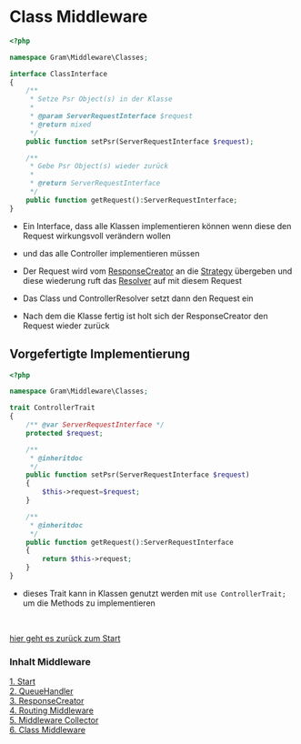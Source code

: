 # Class Middleware

````php
<?php

namespace Gram\Middleware\Classes;

interface ClassInterface
{
	/**
	 * Setze Psr Object(s) in der Klasse
	 *
	 * @param ServerRequestInterface $request
	 * @return mixed
	 */
	public function setPsr(ServerRequestInterface $request);

	/**
	 * Gebe Psr Object(s) wieder zurück
	 *
	 * @return ServerRequestInterface
	 */
	public function getRequest():ServerRequestInterface;
}
````

- Ein Interface, dass alle Klassen implementieren können wenn diese den Request wirkungsvoll verändern wollen

- und das alle Controller implementieren müssen

- Der Request wird vom [ResponseCreator](responsehandle.md) an die [Strategy](../Strategy/index.md) übergeben und diese wiederung ruft das [Resolver](../Resolver/index.md) auf mit diesem Request

- Das Class und ControllerResolver setzt dann den Request ein

- Nach dem die Klasse fertig ist holt sich der ResponseCreator den Request wieder zurück

## Vorgefertigte Implementierung

````php
<?php

namespace Gram\Middleware\Classes;

trait ControllerTrait
{
	/** @var ServerRequestInterface */
	protected $request;

	/**
	 * @inheritdoc
	 */
	public function setPsr(ServerRequestInterface $request)
	{
		$this->request=$request;
	}

	/**
	 * @inheritdoc
	 */
	public function getRequest():ServerRequestInterface
	{
		return $this->request;
	}
}
````  

- dieses Trait kann in Klassen genutzt werden mit ``use ControllerTrait;`` um die Methods zu implementieren 

<br>

[hier geht es zurück zum Start](index.md)

### Inhalt Middleware
[1. Start](index.md) <br>
[2. QueueHandler](queuehandle.md) <br>
[3. ResponseCreator](responsehandle.md) <br>
[4. Routing Middleware](routingmw.md) <br>
[5. Middleware Collector](mwcollector.md) <br>
[6. Class Middleware](classmw.md)